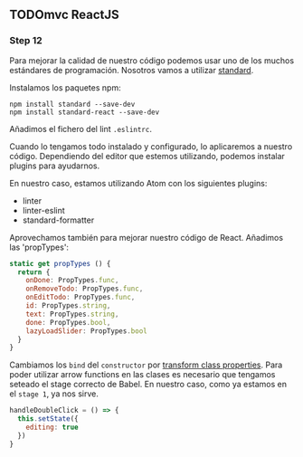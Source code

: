 ## TODOmvc ReactJS
### Step 12

Para mejorar la calidad de nuestro código podemos usar uno de los muchos estándares de programación.
Nosotros vamos a utilizar [standard](https://github.com/feross/standard).

Instalamos los paquetes npm:
```
npm install standard --save-dev
npm install standard-react --save-dev
```

Añadimos el fichero del lint `.eslintrc`.

Cuando lo tengamos todo instalado y configurado, lo aplicaremos a nuestro código. Dependiendo del editor que estemos utilizando, podemos instalar plugins para ayudarnos.

En nuestro caso, estamos utilizando Atom con los siguientes plugins:
- linter
- linter-eslint
- standard-formatter

Aprovechamos también para mejorar nuestro código de React. Añadimos las 'propTypes':
```javascript
static get propTypes () {
  return {
    onDone: PropTypes.func,
    onRemoveTodo: PropTypes.func,
    onEditTodo: PropTypes.func,
    id: PropTypes.string,
    text: PropTypes.string,
    done: PropTypes.bool,
    lazyLoadSlider: PropTypes.bool
  }
}
```

Cambiamos los `bind` del `constructor` por [transform class properties](https://babeljs.io/docs/plugins/transform-class-properties/).
Para poder utilizar arrow functions en las clases es necesario que tengamos seteado el stage correcto de Babel. En nuestro caso, como ya estamos en el `stage 1`, ya nos sirve.
```javascript
handleDoubleClick = () => {
  this.setState({
    editing: true
  })
}
```
